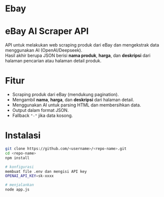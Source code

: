 # Ebay

# eBay AI Scraper API

API untuk melakukan web scraping produk dari eBay dan mengekstrak data menggunakan AI (OpenAI/Deepseek).  
Hasil akhir berupa JSON berisi **nama produk**, **harga**, dan **deskripsi** dari halaman pencarian atau halaman detail produk.

# Fitur
- Scraping produk dari eBay (mendukung pagination).
- Mengambil **nama**, **harga**, dan **deskripsi** dari halaman detail.
- Menggunakan AI untuk parsing HTML dan membersihkan data.
- Output dalam format JSON.
- Fallback `"-"` jika data kosong.

# Instalasi
```bash
git clone https://github.com/<username>/<repo-name>.git
cd <repo-name>
npm install

# konfigurasi
membuat file .env dan mengisi API key
OPENAI_API_KEY=sk-xxxx

# menjalankan
node app.js
